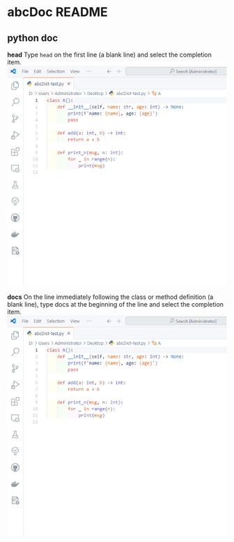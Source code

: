 # abcDoc README

## python doc

**head** Type `head` on the first line (a blank line) and select the completion item.
![head](./images/head.gif)

**docs** On the line immediately following the class or method definition (a blank line), type docs at the beginning of the line and select the completion item.
![docs](./images/docs.gif)
